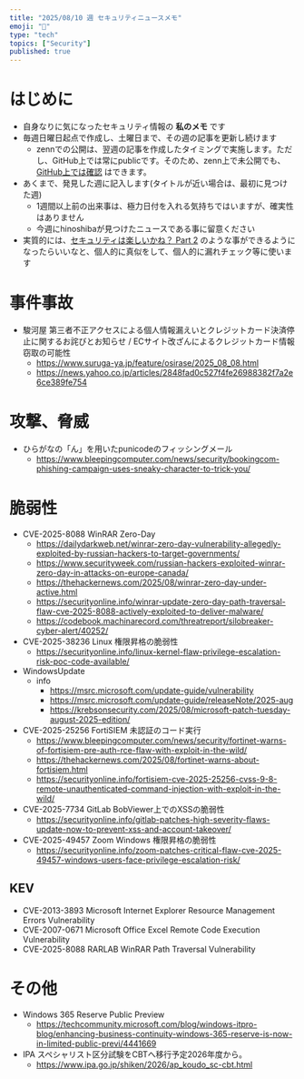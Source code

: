 ```yaml
---
title: "2025/08/10 週 セキュリティニュースメモ"
emoji: "🔖"
type: "tech"
topics: ["Security"]
published: true
---
```


# はじめに
* 自身なりに気になったセキュリティ情報の **私のメモ** です
* 毎週日曜日起点で作成し、土曜日まで、その週の記事を更新し続けます
    * zennでの公開は、翌週の記事を作成したタイミングで実施します。ただし、GitHub上では常にpublicです。そのため、zenn上で未公開でも、[GitHub上では確認](https://github.com/hinoshiba/zenn.dev/tree/main/articles) はできます。
* あくまで、発見した週に記入します(タイトルが近い場合は、最初に見つけた週)
    * 1週間以上前の出来事は、極力日付を入れる気持ちではいますが、確実性はありません
    * 今週にhinoshibaが見つけたニュースである事に留意ください
* 実質的には、[セキュリティは楽しいかね？ Part 2](https://negi.hatenablog.com/) のような事ができるようになったらいいなと、個人的に真似をして、個人的に漏れチェック等に使います

# 事件事故

* 駿河屋 第三者不正アクセスによる個人情報漏えいとクレジットカード決済停止に関するお詫びとお知らせ / ECサイト改ざんによるクレジットカード情報窃取の可能性
    * https://www.suruga-ya.jp/feature/osirase/2025_08_08.html
    * https://news.yahoo.co.jp/articles/2848fad0c527f4fe26988382f7a2e6ce389fe754

# 攻撃、脅威

* ひらがなの「ん」を用いたpunicodeのフィッシングメール
    * https://www.bleepingcomputer.com/news/security/bookingcom-phishing-campaign-uses-sneaky-character-to-trick-you/

# 脆弱性

* CVE-2025-8088 WinRAR Zero-Day
    * https://dailydarkweb.net/winrar-zero-day-vulnerability-allegedly-exploited-by-russian-hackers-to-target-governments/
    * https://www.securityweek.com/russian-hackers-exploited-winrar-zero-day-in-attacks-on-europe-canada/
    * https://thehackernews.com/2025/08/winrar-zero-day-under-active.html
    * https://securityonline.info/winrar-update-zero-day-path-traversal-flaw-cve-2025-8088-actively-exploited-to-deliver-malware/
    * https://codebook.machinarecord.com/threatreport/silobreaker-cyber-alert/40252/
* CVE-2025-38236 Linux 権限昇格の脆弱性
    * https://securityonline.info/linux-kernel-flaw-privilege-escalation-risk-poc-code-available/
* WindowsUpdate
    * info
        * https://msrc.microsoft.com/update-guide/vulnerability
        * https://msrc.microsoft.com/update-guide/releaseNote/2025-aug
        * https://krebsonsecurity.com/2025/08/microsoft-patch-tuesday-august-2025-edition/
* CVE-2025-25256 FortiSIEM 未認証のコード実行
    * https://www.bleepingcomputer.com/news/security/fortinet-warns-of-fortisiem-pre-auth-rce-flaw-with-exploit-in-the-wild/
    * https://thehackernews.com/2025/08/fortinet-warns-about-fortisiem.html
    * https://securityonline.info/fortisiem-cve-2025-25256-cvss-9-8-remote-unauthenticated-command-injection-with-exploit-in-the-wild/
* CVE-2025-7734 GitLab BobViewer上でのXSSの脆弱性
    * https://securityonline.info/gitlab-patches-high-severity-flaws-update-now-to-prevent-xss-and-account-takeover/
* CVE-2025-49457 Zoom Windows 権限昇格の脆弱性
    * https://securityonline.info/zoom-patches-critical-flaw-cve-2025-49457-windows-users-face-privilege-escalation-risk/

## KEV
* CVE-2013-3893 Microsoft Internet Explorer Resource Management Errors Vulnerability
* CVE-2007-0671 Microsoft Office Excel Remote Code Execution Vulnerability
* CVE-2025-8088 RARLAB WinRAR Path Traversal Vulnerability

# その他

* Windows 365 Reserve Public Preview
    * https://techcommunity.microsoft.com/blog/windows-itpro-blog/enhancing-business-continuity-windows-365-reserve-is-now-in-limited-public-previ/4441669
* IPA スペシャリスト区分試験をCBTへ移行予定2026年度から。
    * https://www.ipa.go.jp/shiken/2026/ap_koudo_sc-cbt.html
